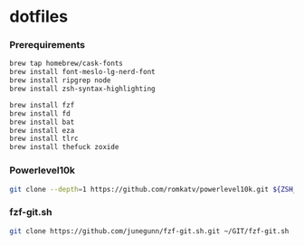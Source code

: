 # dotfiles

### Prerequirements
```bash 
brew tap homebrew/cask-fonts
brew install font-meslo-lg-nerd-font
brew install ripgrep node
brew install zsh-syntax-highlighting

brew install fzf
brew install fd
brew install bat
brew install eza
brew install tlrc
brew install thefuck zoxide
````

### Powerlevel10k
```bash
git clone --depth=1 https://github.com/romkatv/powerlevel10k.git ${ZSH_CUSTOM:-$HOME/.oh-my-zsh/custom}/themes/powerlevel10k
```
### fzf-git.sh
```bash
git clone https://github.com/junegunn/fzf-git.sh.git ~/GIT/fzf-git.sh
````
